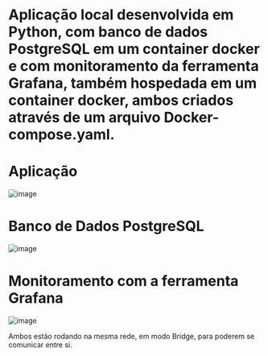 # Aplicação local desenvolvida em Python, com banco de dados PostgreSQL em um container docker e com monitoramento da ferramenta Grafana, também hospedada em um container docker, ambos criados através de um arquivo Docker-compose.yaml.

# Aplicação

![image](https://github.com/gabrielfrantz/projetodevops/assets/33354703/9cf7fbf9-ba88-4d27-b025-728970d455fe)

# Banco de Dados PostgreSQL

![image](https://github.com/gabrielfrantz/projetodevops/assets/33354703/385ed3fd-8895-4c71-9e91-7045b77f1832)

# Monitoramento com a ferramenta Grafana

![image](https://github.com/gabrielfrantz/projetodevops/assets/33354703/430968fa-ab5d-4f24-9cff-fbde34e7c9ee)

Ambos estão rodando na mesma rede, em modo Bridge, para poderem se comunicar entre si.
